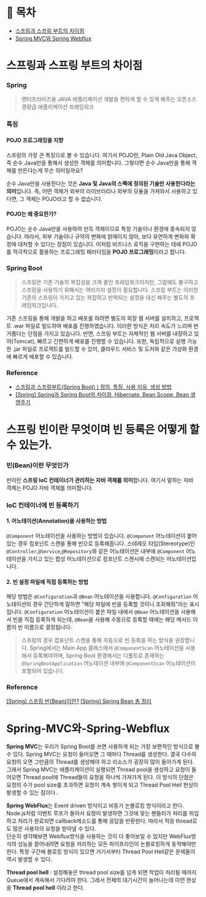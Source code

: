 # 💬 목차

- [스프링과 스프링 부트의 차이점](#스프링과-스프링-부트의-차이점)
- [Spring MVC와 Spring Webflux](#Spring-MVC와-Spring-Webflux)

# 스프링과 스프링 부트의 차이점

### Spring
> 엔터프라이즈용 JAVA 애플리케이션 개발을 편하게 할 수 있게 해주는 오픈소스 경량급 애플리케이션 프레임워크

### 특징
#### POJO 프로그래밍을 지향
스프링의 가장 큰 특징으로 볼 수 있습니다. 여기서 POJO란, Plain Old Java Object, 즉 순수 Java만을 통해서 생성한 객체를 의미합니다.
그렇다면 순수 Java만을 통해 객체를 만든다는게 무슨 의미일까요?

순수 Java만을 사용한다는 것은 **Java 및 Java의 스펙에 정의된 기술만 사용한다라는 의미**입니다. 즉, 어떤 객체가 외부의 라이브러리나 외부의 모듈을 가져와서 사용하고 있다면, 그 객체는 POJO라고 할 수 없습니다.

#### POJO는 왜 중요한가?
POJO는 순수 Java만을 사용하여 만득 객체이므로 특정 기술이나 환경에 종속되지 않습니다. 따라서, 외부 기술이나 규약의 변화에 얽매이지 않아, 보다 유연하게 변화와 확정에 대처할 수 있다는 장점이 있습니다. 이처럼 비즈니스 로직을 구현하는 데에 POJO를 적극적으로 활용하는 프로그래밍 패러다임을 **POJO 프로그래밍**이라고 합니다.

### Spring Boot
> 스프링은 기존 기술의 복잡성을 크게 줄인 프레임워크이지만, 그럼에도 불구하고 스프링을 사용하기 위해서는 여러가지 설정이 필요합니다. 스프링 부트는 이러한 기존의 스프링이 가지고 있는 복잡하고 반복되는 설정을 대신 해주는 별도의 프레임워크입니다.

기존 스프링을 통해 개발을 하고 배포를 하려면 별도의 외장 웹 서버를 설치하고, 프로젝트 .war 파일로 빌드하여 배포를 진행하였습니다. 이러한 방식은 처리 속도가 느리며 번거롭다는 단점을 가지고 있습니다.
반면, 스프링 부트는 자체적인 웹 서버를 내장하고 있어(Tomcat), 빠르고 간편하게 배포를 진행할 수 있습니다. 또한, 독립적으로 실행 가능한 .jar 파일로 프로젝트를 빌드할 수 있어, 클라우드 서비스 및 도커와 같은 가상화 환경에 빠르게 배포할 수 있습니다.

### Reference
- [스프링과 스프링부트(Spring Boot)ㅣ정의, 특징, 사용 이유, 생성 방법](https://www.codestates.com/blog/content/%EC%8A%A4%ED%94%84%EB%A7%81-%EC%8A%A4%ED%94%84%EB%A7%81%EB%B6%80%ED%8A%B8)
- [[Spring] Spring과 Spring Boot의 차이점, Hibernate, Bean Scope, Bean 생명주기](https://yamyam-spaghetti.tistory.com/56)

# 스프링 빈이란 무엇이며 빈 등록은 어떻게 할 수 있는가.
### 빈(Bean)이란 무엇인가

빈이란 **스프링 IoC 컨테이너가 관리하는 자바 객체를 의미**합니다.
여기서 말하는 자바 객체는 POJO 자바 객체를 의미합니다.

### IoC 컨테이너에 빈 등록하기
#### 1. 어노테이션(Annotation)을 사용하는 방법
`@Component` 어노테이션을 사용하는 방법이 있습니다.
`@Component` 어노테이션이 붙어 있는 경우 컴포넌트 스캔을 통해 빈으로 등록해줍니다.
스테레오 타입(Stereotype)인 `@Controller`,`@Service`,`@Repository`와 같은 어노테이션은 내부에 `@Component` 어노테이션을 가지고 있는 합성 어노테이션으로 컴포넌트 스캔시에 스캔되는 어노테이션입니다.

#### 2. 빈 설정 파일에 직접 등록하는 방법
해당 방법은 `@Configuration`과 `@Bean` 어노테이션을 사용합니다.
`@Configuration` 어노테이션의 경우 간단하게 말하면 "해당 파일에 빈을 등록할 것이니 조회해줘"라는 표시입니다.
`@Configuration` 어노테이션이 붙은 파일 내에서 `@Bean` 어노테이션을 사용해서 빈을 직접 등록하게 되는데, `@Bean`을 사용해 수동으로 등록할 때에는 해당 메서드 이름이 빈 이름으로 결정됩니다.

> 스프링의 경우 컴포넌트 스캔을 통해 자동으로 빈 등록을 하는 방식을 권장합니다.
Spring에서는 Main App 클래스에서 `@ComponentScan` 어노테이션을 사용해서 등록해야하며,
Spring Boot 환경에서는 디폴트로 존재하는 `@SpringBootApplication` 어노테이션 내부에 `@ComponentScan` 어노테이션이 포함되어 있습니다.

### Reference
[[Spring] 스프링 빈(Bean)이란?](https://mozzi-devlog.tistory.com/19)
[[Spring] Spring Bean 총 정리](https://steady-coding.tistory.com/594)

# Spring-MVC와-Spring-Webflux
**Spring MVC**는 우리가 Spring Boot를 쓰면 사용하게 되는 가장 보편적인 방식으로 볼 수 있다.
Spring MVC는 요청이 들어오면 그 때마다 Thread를 생성한다. 결국 다수의 요청이 오면 그만큼의 Thread를 생성해야 하고 리소스가 굉장히 많이 들아가게 된다. 그래서 Spring MVC는 애플리케이션이 실행되면 Thread pool을 생성하고 요청이 들어오면 Thread pool에 Thread들이 요청을 하나씩 가져가게 된다.
이 방식의 단점은 요청의 수가 pool size를 초과하면 요청이 계속 쌓이게 되고 Thread Pool Hell 현상이 발생할 수 있는 점이다..

**Spring WebFlux**는 Event driven 방식이고 비동기 논블로킹 방식이라고 한다. Node.js처럼 이벤트 루프가 돌아서 요청이 발생하면 그것에 맞는 핸들러가 처리를 위임하고 처리가 완료되면 callback메소드를 통해 응답을 반환한다. 따라서 적응 thread로도 많은 사용자의 요청을 받아낼 수 있다.  
단순히 생각해보면 Webflux방식을 사용하는 것이 더 좋아보일 수 있지만 WebFlux방식의 성능을 끌어내려면 요청을 처리하는 모든 파이프라인이 논블로킹하게 동작해야만 한다. 특정 구간에 블로킹 방식이 있으면 거기서부터 Thread Pool Hell같은 문제들이 역시 발생할 수 있다.

**Thread pool hell** : 설정해놓은 thread pool size를 넘게 되면 작업이 처리될 때까지 Queue에서 계속해서 기다려야 한다. 그래서 전체의 대기시간이 늘어나는데 이런 현상을 **Thread pool hell** 이라고 한다.